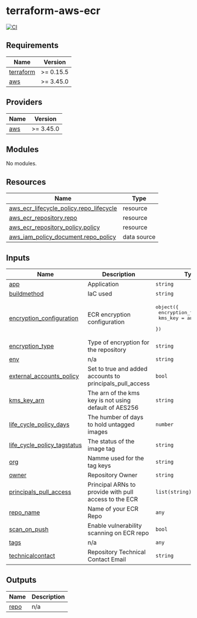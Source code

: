 # terraform-aws-ecr
[![CI](https://github.com/sharksRus/terraform-aws-ecr/actions/workflows/ci.yaml/badge.svg)](https://github.com/sharksRus/terraform-aws-ecr/actions/workflows/ci.yaml)

## Requirements

| Name | Version |
|------|---------|
| <a name="requirement_terraform"></a> [terraform](#requirement\_terraform) | >= 0.15.5 |
| <a name="requirement_aws"></a> [aws](#requirement\_aws) | >= 3.45.0 |

## Providers

| Name | Version |
|------|---------|
| <a name="provider_aws"></a> [aws](#provider\_aws) | >= 3.45.0 |

## Modules

No modules.

## Resources

| Name | Type |
|------|------|
| [aws_ecr_lifecycle_policy.repo_lifecycle](https://registry.terraform.io/providers/hashicorp/aws/latest/docs/resources/ecr_lifecycle_policy) | resource |
| [aws_ecr_repository.repo](https://registry.terraform.io/providers/hashicorp/aws/latest/docs/resources/ecr_repository) | resource |
| [aws_ecr_repository_policy.policy](https://registry.terraform.io/providers/hashicorp/aws/latest/docs/resources/ecr_repository_policy) | resource |
| [aws_iam_policy_document.repo_policy](https://registry.terraform.io/providers/hashicorp/aws/latest/docs/data-sources/iam_policy_document) | data source |

## Inputs

| Name | Description | Type | Default | Required |
|------|-------------|------|---------|:--------:|
| <a name="input_app"></a> [app](#input\_app) | Application | `string` | `"ecr"` | no |
| <a name="input_buildmethod"></a> [buildmethod](#input\_buildmethod) | IaC used | `string` | `"terraform"` | no |
| <a name="input_encryption_configuration"></a> [encryption\_configuration](#input\_encryption\_configuration) | ECR encryption configuration | <pre>object({<br>    encryption_type = string<br>    kms_key         = any<br>  })</pre> | `null` | no |
| <a name="input_encryption_type"></a> [encryption\_type](#input\_encryption\_type) | Type of encryption for the repository | `string` | `"AES256"` | no |
| <a name="input_env"></a> [env](#input\_env) | n/a | `string` | `""` | no |
| <a name="input_external_accounts_policy"></a> [external\_accounts\_policy](#input\_external\_accounts\_policy) | Set to true and added accounts to principals\_pull\_access | `bool` | `false` | no |
| <a name="input_kms_key_arn"></a> [kms\_key\_arn](#input\_kms\_key\_arn) | The arn of the kms key is not using default of AES256 | `string` | `""` | no |
| <a name="input_life_cycle_policy_days"></a> [life\_cycle\_policy\_days](#input\_life\_cycle\_policy\_days) | The humber of days to hold untagged images | `number` | `90` | no |
| <a name="input_life_cycle_policy_tagstatus"></a> [life\_cycle\_policy\_tagstatus](#input\_life\_cycle\_policy\_tagstatus) | The status of the image tag | `string` | `"untagged"` | no |
| <a name="input_org"></a> [org](#input\_org) | Namme used for the tag keys | `string` | `"my_org"` | no |
| <a name="input_owner"></a> [owner](#input\_owner) | Repository Owner | `string` | `""` | no |
| <a name="input_principals_pull_access"></a> [principals\_pull\_access](#input\_principals\_pull\_access) | Principal ARNs to provide with pull access to the ECR | `list(string)` | `[]` | no |
| <a name="input_repo_name"></a> [repo\_name](#input\_repo\_name) | Name of your ECR Repo | `any` | n/a | yes |
| <a name="input_scan_on_push"></a> [scan\_on\_push](#input\_scan\_on\_push) | Enable vulnerability scanning on ECR repo | `bool` | `true` | no |
| <a name="input_tags"></a> [tags](#input\_tags) | n/a | `any` | `[]` | no |
| <a name="input_technicalcontact"></a> [technicalcontact](#input\_technicalcontact) | Repository Technical Contact Email | `string` | `"me@example.com"` | no |

## Outputs

| Name | Description |
|------|-------------|
| <a name="output_repo"></a> [repo](#output\_repo) | n/a |